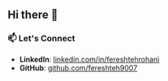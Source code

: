 ## Hi there 👋

<!--
**fereshteh9007/fereshteh9007** is a ✨ _special_ ✨ repository because its `README.md` (this file) appears on your GitHub profile.

Here are some ideas to get you started:

- 🔭 I’m currently working on ...
- 🌱 I’m currently learning ...
- 👯 I’m looking to collaborate on ...
- 🤔 I’m looking for help with ...
- 💬 Ask me about ...
- 📫 How to reach me: ...
- 😄 Pronouns: ...
- ⚡ Fun fact: ...
-->

### 📫 Let's Connect
- **LinkedIn**: [linkedin.com/in/fereshtehrohani](https://linkedin.com/in/fereshtehrohani)
- **GitHub**: [github.com/fereshteh9007](https://github.com/fereshteh9007)
